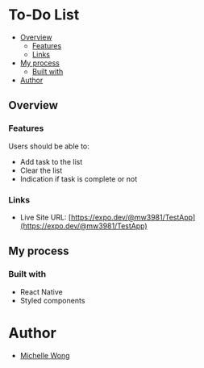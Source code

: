 # To-Do List

- [Overview](#overview)
  - [Features](#features)
  - [Links](#links)
- [My process](#my-process)
  - [Built with](#built-with)
- [Author](#author)

## Overview

### Features

Users should be able to:

- Add task to the list
- Clear the list
- Indication if task is complete or not

### Links

- Live Site URL: [https://expo.dev/@mw3981/TestApp](https://expo.dev/@mw3981/TestApp)

## My process

### Built with

- React Native
- Styled components

# Author

- [Michelle Wong](https://michellewong.me)
